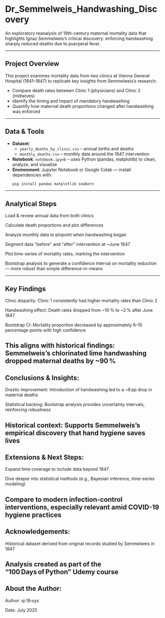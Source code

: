# Dr_Semmelweis_Handwashing_Discovery
An exploratory reanalysis of 19th-century maternal mortality data that highlights Ignaz Semmelweis’s critical discovery: enforcing handwashing sharply reduced deaths due to puerperal fever.

---

## Project Overview

This project examines mortality data from two clinics at Vienna General Hospital (1841–1847) to replicate key insights from Semmelweis’s research:
- Compare death rates between Clinic 1 (physicians) and Clinic 2 (midwives)
- Identify the timing and impact of mandatory handwashing
- Quantify how maternal death proportions changed after handwashing was enforced

---

## Data & Tools

- **Dataset**:  
  - `yearly_deaths_by_clinic.csv` – annual births and deaths  
  - `monthly_deaths.csv` – monthly data around the 1847 intervention  
- **Notebook**: `notebook.ipynb` – uses Python (pandas, matplotlib) to clean, analyze, and visualize  
- **Environment**: Jupyter Notebook or Google Colab — install dependencies with:
  ```bash
  pip install pandas matplotlib seaborn
---
## Analytical Steps
Load & review annual data from both clinics

Calculate death proportions and plot differences

Analyze monthly data to pinpoint when handwashing began

Segment data "before" and "after" intervention at ~June 1847

Plot time-series of mortality rates, marking the intervention

Bootstrap analysis to generate a confidence interval on mortality reduction — more robust than simple difference-in-means

---

## Key Findings
Clinic disparity: Clinic 1 consistently had higher mortality rates than Clinic 2

Handwashing effect: Death rates dropped from ~10 % to ~2 % after June 1847

Bootstrap CI: Mortality proportion decreased by approximately 6–10 percentage points with high confidence

This aligns with historical findings: Semmelweis’s chlorinated lime handwashing dropped maternal deaths by ~90 % 
---
## Conclusions & Insights:
Drastic improvement: Introduction of handwashing led to a ~8 pp drop in maternal deaths

Statistical backing: Bootstrap analysis provides uncertainty intervals, reinforcing robustness

Historical context: Supports Semmelweis’s empirical discovery that hand hygiene saves lives 
---
## Extensions & Next Steps:
Expand time coverage to include data beyond 1847

Dive deeper into statistical methods (e.g., Bayesian inference, time-series modeling)

Compare to modern infection-control interventions, especially relevant amid COVID-19 hygiene practices
---

## Acknowledgements:
Historical dataset derived from original records studied by Semmelweis in 1847

Analysis created as part of the “100 Days of Python” Udemy course
---
## About the Author:
Author: sj‑18‑sys

Date: July 2025

